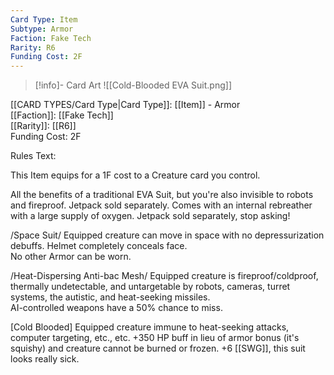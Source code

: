 ```yaml
---
Card Type: Item
Subtype: Armor
Faction: Fake Tech
Rarity: R6
Funding Cost: 2F
---
```

> [!info]- Card Art
> ![[Cold-Blooded EVA Suit.png]]

[[CARD TYPES/Card Type|Card Type]]: [[Item]] - Armor  
[[Faction]]: [[Fake Tech]]  
[[Rarity]]: [[R6]]  
Funding Cost: 2F  

Rules Text:  

This Item equips for a 1F cost to a Creature card you control.  

All the benefits of a traditional EVA Suit, but you're also invisible to robots and fireproof. Jetpack sold separately. Comes with an internal rebreather with a large supply of oxygen. Jetpack sold separately, stop asking!  

/Space Suit/ Equipped creature can move in space with no depressurization debuffs. Helmet completely conceals face.   
No other Armor can be worn.  

/Heat-Dispersing Anti-bac Mesh/ Equipped creature is fireproof/coldproof, thermally undetectable, and untargetable by robots, cameras, turret systems, the autistic, and heat-seeking missiles.  
AI-controlled weapons have a 50% chance to miss.  

[Cold Blooded] Equipped creature immune to heat-seeking attacks, computer targeting, etc., etc. +350 HP buff in lieu of armor bonus (it's squishy) and creature cannot be burned or frozen. 
+6 [[SWG]], this suit looks really sick.  